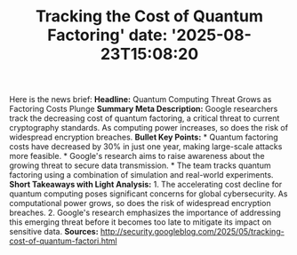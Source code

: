 ﻿---
title: "Tracking the Cost of Quantum Factoring'
date: '2025-08-23T15:08:20"
category: "Markets"
summary: ""
slug: "tracking the cost of quantum factoring"
source_urls:
  - "http://security.googleblog.com/2025/05/tracking-cost-of-quantum-factori.html"
seo:
  title: "Tracking the Cost of Quantum Factoring | Hash n Hedge'
  description: '"
  keywords: ["news", "markets", "brief"]
---
Here is the news brief:  **Headline:** Quantum Computing Threat Grows as Factoring Costs Plunge  **Summary Meta Description:** Google researchers track the decreasing cost of quantum factoring, a critical threat to current cryptography standards. As computing power increases, so does the risk of widespread encryption breaches.  **Bullet Key Points:**  * Quantum factoring costs have decreased by 30% in just one year, making large-scale attacks more feasible. * Google's research aims to raise awareness about the growing threat to secure data transmission. * The team tracks quantum factoring using a combination of simulation and real-world experiments.  **Short Takeaways with Light Analysis:**  1. The accelerating cost decline for quantum computing poses significant concerns for global cybersecurity. As computational power grows, so does the risk of widespread encryption breaches. 2. Google's research emphasizes the importance of addressing this emerging threat before it becomes too late to mitigate its impact on sensitive data.  **Sources:**  http://security.googleblog.com/2025/05/tracking-cost-of-quantum-factori.html 
